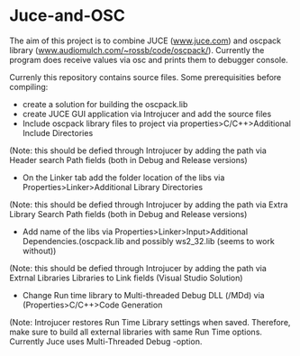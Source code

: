 Juce-and-OSC
============


The aim of this project is to combine JUCE (www.juce.com) and oscpack library (www.audiomulch.com/~rossb/code/oscpack/). Currently the program does receive values via osc and prints them to debugger console.

Currenly this repository contains source files. Some prerequisities before compiling:

- create a solution for building the oscpack.lib
- create JUCE GUI application via Introjucer and add the source files
- Include oscpack library files to project via properties>C/C++>Additional Include Directories

(Note: this should be defied through Introjucer by adding the path via Header search Path fields (both in Debug and Release versions)

- On the Linker tab add the folder location of the libs via Properties>Linker>Additional Library Directories

(Note: this should be defied through Introjucer by adding the path via Extra Library Search Path fields (both in Debug and Release versions)

- Add name of the libs via Properties>Linker>Input>Additional Dependencies.(oscpack.lib and possibly ws2_32.lib (seems to work without))

(Note: this should be defied through Introjucer by adding the path via Extrnal Libraries Libraries to Link fields (Visual Studio Solution)

- Change Run time library to Multi-threaded Debug DLL (/MDd) via (Properties>C/C++>Code Generation

(Note: Introjucer restores Run Time Library settings when saved. Therefore, make sure to build all external libraries with same Run Time options. Currently Juce uses Multi-Threaded Debug -option.

